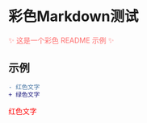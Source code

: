 # 彩色Markdown测试  
<span style="color: #FF6B6B;">✨ 这是一个彩色 README 示例 ✨</span>  
## 示例
```diff
- 红色文字
+ 绿色文字
```

<span style="color: #FF0000;">红色文字</span>  
